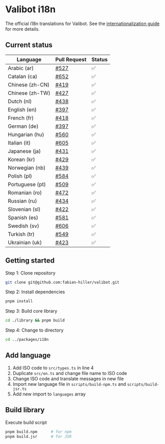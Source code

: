 # Valibot i18n

The official i18n translations for Valibot. See the [internationalization guide](https://valibot.dev/guides/internationalization/) for more details.

## Current status

| Language        | Pull Request       | Status |
| --------------- | ------------------ | ------ |
| Arabic (ar)     | [#527][pr-527-url] | ✅     |
| Catalan (ca)    | [#652][pr-527-url] | ✅     |
| Chinese (zh-CN) | [#419][pr-419-url] | ✅     |
| Chinese (zh-TW) | [#427][pr-427-url] | ✅     |
| Dutch (nl)      | [#438][pr-438-url] | ✅     |
| English (en)    | [#397][pr-397-url] | ✅     |
| French (fr)     | [#418][pr-418-url] | ✅     |
| German (de)     | [#397][pr-397-url] | ✅     |
| Hungarian (hu)  | [#560][pr-560-url] | ✅     |
| Italian (it)    | [#605][pr-605-url] | ✅     |
| Japanese (ja)   | [#431][pr-431-url] | ✅     |
| Korean (kr)     | [#429][pr-429-url] | ✅     |
| Norwegian (nb)  | [#439][pr-439-url] | ✅     |
| Polish (pl)     | [#584][pr-584-url] | ✅     |
| Portuguese (pt) | [#509][pr-509-url] | ✅     |
| Romanian (ro)   | [#472][pr-472-url] | ✅     |
| Russian (ru)    | [#434][pr-434-url] | ✅     |
| Slovenian (sl)  | [#422][pr-422-url] | ✅     |
| Spanish (es)    | [#581][pr-581-url] | ✅     |
| Swedish (sv)    | [#606][pr-606-url] | ✅     |
| Turkish (tr)    | [#549][pr-549-url] | ✅     |
| Ukrainian (uk)  | [#423][pr-423-url] | ✅     |

[pr-397-url]: https://github.com/fabian-hiller/valibot/pull/397
[pr-418-url]: https://github.com/fabian-hiller/valibot/pull/418
[pr-419-url]: https://github.com/fabian-hiller/valibot/pull/419
[pr-422-url]: https://github.com/fabian-hiller/valibot/pull/422
[pr-423-url]: https://github.com/fabian-hiller/valibot/pull/423
[pr-427-url]: https://github.com/fabian-hiller/valibot/pull/427
[pr-429-url]: https://github.com/fabian-hiller/valibot/pull/429
[pr-431-url]: https://github.com/fabian-hiller/valibot/pull/431
[pr-434-url]: https://github.com/fabian-hiller/valibot/pull/434
[pr-438-url]: https://github.com/fabian-hiller/valibot/pull/438
[pr-439-url]: https://github.com/fabian-hiller/valibot/pull/439
[pr-472-url]: https://github.com/fabian-hiller/valibot/pull/472
[pr-509-url]: https://github.com/fabian-hiller/valibot/pull/509
[pr-527-url]: https://github.com/fabian-hiller/valibot/pull/527
[pr-549-url]: https://github.com/fabian-hiller/valibot/pull/549
[pr-560-url]: https://github.com/fabian-hiller/valibot/pull/560
[pr-581-url]: https://github.com/fabian-hiller/valibot/pull/581
[pr-584-url]: https://github.com/fabian-hiller/valibot/pull/584
[pr-605-url]: https://github.com/fabian-hiller/valibot/pull/605
[pr-606-url]: https://github.com/fabian-hiller/valibot/pull/606
[pr-652-url]: https://github.com/fabian-hiller/valibot/pull/652

## Getting started

Step 1: Clone repository

```bash
git clone git@github.com:fabian-hiller/valibot.git
```

Step 2: Install dependencies

```bash
pnpm install
```

Step 3: Build core library

```bash
cd ./library && pnpm build
```

Step 4: Change to directory

```bash
cd ../packages/i18n
```

## Add language

1. Add ISO code to `src/types.ts` in line 4
2. Duplicate `src/en.ts` and change file name to ISO code
3. Change ISO code and translate messages in new file
4. Import new language file in `scripts/build-npm.ts` and `scripts/build-jsr.ts`
5. Add new import to `languages` array

## Build library

Execute build script

```bash
pnpm build.npm      # for npm
pnpm build.jsr      # for JSR
```
